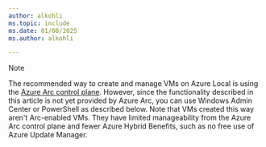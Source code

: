```yaml
---
author: alkohli
ms.topic: include
ms.date: 01/08/2025
ms.author: alkohli

---
```


> [!NOTE]
> The recommended way to create and manage VMs on Azure Local is using the [Azure Arc control plane](../manage/azure-arc-vm-management-overview.md). However, since the functionality described in this article is not yet provided by Azure Arc, you can use Windows Admin Center or PowerShell as described below. Note that VMs created this way aren't Arc-enabled VMs. They have limited manageability from the Azure Arc control plane and fewer Azure Hybrid Benefits, such as no free use of Azure Update Manager.
